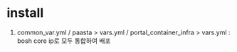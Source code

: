 

# install

1. common_var.yml / paasta > vars.yml / portal_container_infra > vars.yml
    : bosh core ip로 모두 통합하여 배포 